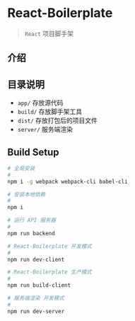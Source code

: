 # React-Boilerplate

> `React` 项目脚手架

## 介绍

## 目录说明

- `app/` 存放源代码
- `build/` 存放脚手架工具
- `dist/` 存放打包后的项目文件
- `server/` 服务端渲染

## Build Setup

```bash
# 全局安装
#
npm i -g webpack webpack-cli babel-cli

# 安装本地依赖
#
npm i

# 运行 API 服务器
#
npm run backend

# React-Boilerplate 开发模式
#
npm run dev-client

# React-Boilerplate 生产模式
#
npm run build-client

# 服务端渲染 开发模式
#
npm run dev-server
```
